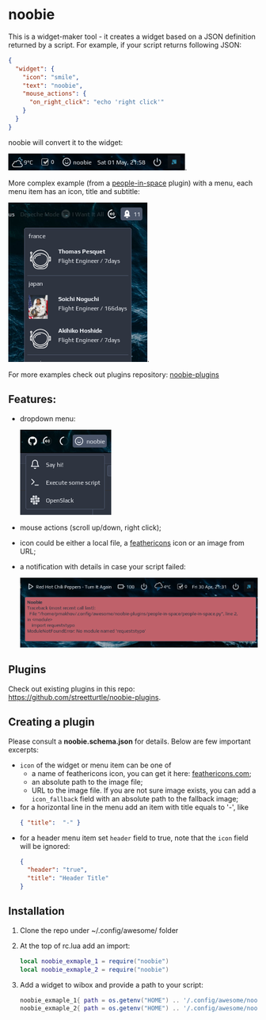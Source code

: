 # noobie

This is a widget-maker tool - it creates a widget based on a JSON definition returned by a script. 
For example, if your script returns following JSON:

```json
{
  "widget": {
    "icon": "smile",
    "text": "noobie",
    "mouse_actions": {
      "on_right_click": "echo 'right click'"
    }
  }
}
```

noobie will convert it to the widget:

![screenshot](./screenshots/screenshot.png).

More complex example (from a [people-in-space](https://github.com/streetturtle/noobie-plugins/tree/master/people-in-space) plugin) with a menu, each menu item has an icon, title and subtitle:

![screenshot](./screenshots/screenshot3.png).

For more examples check out plugins repository: [noobie-plugins](https://github.com/streetturtle/noobie-plugins)

## Features:

 - dropdown menu:
 
   ![menu](./screenshots/screenshot2.png)
 
 - mouse actions (scroll up/down, right click);
 - icon could be either a local file, a [feathericons](https://feathericons.com/) icon or an image from URL;
 - a notification with details in case your script failed:
 
   ![error notification](./screenshots/screenshot-errors.png)
 
## Plugins

Check out existing plugins in this repo: https://github.com/streetturtle/noobie-plugins.

## Creating a plugin

Please consult a **noobie.schema.json** for details. Below are few important excerpts:

- `icon` of the widget or menu item can be one of 
  - a name of feathericons icon, you can get it here: [feathericons.com](https://feathericons.com/); 
  - an absolute path to the image file;
  - URL to the image file. If you are not sure image exists, you can add a `icon_fallback` field with an absolute path to the fallback image;
 - for a horizontal line in the menu add an item with title equals to '-', like  
    ```json
    { "title":  "-" }
    ```
  - for a header menu item set `header` field to true, note that the `icon` field will be ignored:
    ```json
    {
      "header": "true",
      "title": "Header Title"
    }
    ```
 
## Installation

1. Clone the repo under ~/.config/awesome/ folder
1. At the top of rc.lua add an import:
 
    ```lua
    local noobie_exmaple_1 = require("noobie")
    local noobie_exmaple_2 = require("noobie")
    ```
1. Add a widget to wibox and provide a path to your script:
 
    ```lua
    noobie_exmaple_1{ path = os.getenv("HOME") .. '/.config/awesome/noobie/test.sh' },
    noobie_exmaple_2{ path = os.getenv("HOME") .. '/.config/awesome/noobie/othertest.py' },
    ```